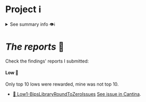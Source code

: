 # Project ℹ️

<details> <summary> See summary info 👁️ℹ️ </summary>

🔗 [2024-08-uniswapv4core](https://github.com/Uniswap/v4-core/commit/18b223cab19dc778d9d287a82d29fee3e99162b0)
🔗 [2024-08-uniswapv4periphery](https://github.com/Uniswap/v4-periphery/commit/151b28293733b9cd8a310babc15408fe1ba55c35)
🔗 [2024-08-uniswapv4universalrouter](https://github.com/Uniswap/universal-router/commit/a81e1ce93e5c87d106ccd936abc8517175f46572)

🔗 Competition details on **Cantina**: [click here](https://cantina.xyz/competitions/e2cf6906-ec8b-4c78-a585-74ac90615659)

According to the developers:

---

_`The Uniswap protocol is a peer-to-peer system designed for exchanging cryptocurrencies (ERC-20 Tokens) on the Ethereum blockchain. The protocol is implemented as a set of persistent, non-upgradable smart contracts; designed to prioritize censorship resistance, security, self-custody, and to function without any trusted intermediaries who may selectively restrict access. `_

---

# Rewards Earned 💸🧠

- Experience and knowledge. 😄
- 0 $ 💸

# Lessons Learned 🧑‍💻

- In depth knowledge of Uniswap v4 contracts.
 
</details>

# _The reports_ 📝

Check the findings' reports I submitted:

#### Low 🔵

Only top 10 lows were rewarded, mine was not top 10.

- [🔗 Low1-BipsLibraryRoundToZeroIssues](./Low1-BipsLibraryRoundToZeroIssues.md)
[See issue in Cantina](https://cantina.xyz/code/e2cf6906-ec8b-4c78-a585-74ac90615659/findings/91?with_events=false&limit=20&created_by=charlesCheerful).
